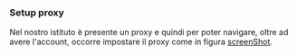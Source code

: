 ### Setup proxy

Nel nostro istituto è presente un proxy e quindi per poter
navigare, oltre ad avere l'account, occorre impostare il proxy come
in figura [screenShot](tips/img/proxy.png).

